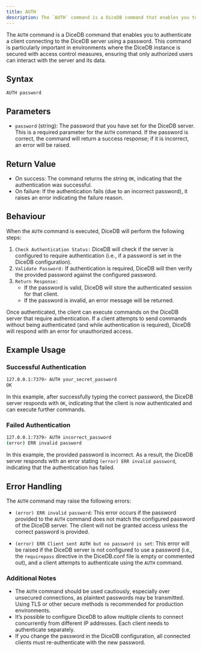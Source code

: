 ```yaml
---
title: AUTH
description: The `AUTH` command is a DiceDB command that enables you to authenticate a client connecting to the DiceDB server using a password. This command is particularly important in environments where the DiceDB instance is secured with access control measures, ensuring that only authorized users can interact with the server and its data.
---
```


The `AUTH` command is a DiceDB command that enables you to authenticate a client connecting to the DiceDB server using a password. This command is particularly important in environments where the DiceDB instance is secured with access control measures, ensuring that only authorized users can interact with the server and its data.

## Syntax

```
AUTH password
```

## Parameters

- `password` (string): The password that you have set for the DiceDB server. This is a required parameter for the `AUTH` command. If the password is correct, the command will return a success response; if it is incorrect, an error will be raised.

## Return Value

- On success: The command returns the string `OK`, indicating that the authentication was successful.
- On failure: If the authentication fails (due to an incorrect password), it raises an error indicating the failure reason.

## Behaviour

When the `AUTH` command is executed, DiceDB will perform the following steps:

1. `Check Authentication Status:` DiceDB will check if the server is configured to require authentication (i.e., if a password is set in the DiceDB configuration).
1. `Validate Password:` If authentication is required, DiceDB will then verify the provided password against the configured password.
1. `Return Response:`
   - If the password is valid, DiceDB will store the authenticated session for that client.
   - If the password is invalid, an error message will be returned.

Once authenticated, the client can execute commands on the DiceDB server that require authentication. If a client attempts to send commands without being authenticated (and while authentication is required), DiceDB will respond with an error for unauthorized access.

## Example Usage

### Successful Authentication

```bash
127.0.0.1:7379> AUTH your_secret_password
OK
```

In this example, after successfully typing the correct password, the DiceDB server responds with `OK`, indicating that the client is now authenticated and can execute further commands.

### Failed Authentication

```bash
127.0.0.1:7379> AUTH incorrect_password
(error) ERR invalid password
```

In this example, the provided password is incorrect. As a result, the DiceDB server responds with an error stating `(error) ERR invalid password`, indicating that the authentication has failed.

## Error Handling

The `AUTH` command may raise the following errors:

- `(error) ERR invalid password`: This error occurs if the password provided to the `AUTH` command does not match the configured password of the DiceDB server. The client will not be granted access unless the correct password is provided.

- `(error) ERR Client sent AUTH but no password is set`: This error will be raised if the DiceDB server is not configured to use a password (i.e., the `requirepass` directive in the DiceDB.conf file is empty or commented out), and a client attempts to authenticate using the `AUTH` command.

### Additional Notes

- The `AUTH` command should be used cautiously, especially over unsecured connections, as plaintext passwords may be transmitted. Using TLS or other secure methods is recommended for production environments.
- It’s possible to configure DiceDB to allow multiple clients to connect concurrently from different IP addresses. Each client needs to authenticate separately.
- If you change the password in the DiceDB configuration, all connected clients must re-authenticate with the new password.
